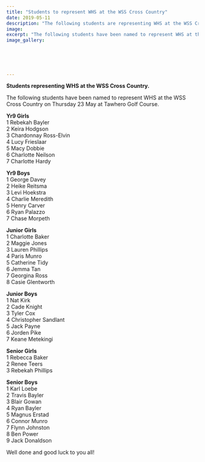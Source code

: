 ```yaml
---
title: "Students to represent WHS at the WSS Cross Country"
date: 2019-05-11
description: "The following students are representing WHS at the WSS Cross Country on Thursday 23 May at Tawhero Golf Course..."
image: 
excerpt: "The following students have been named to represent WHS at the WSS Cross Country on Thursday May 23rd at Tawhero Golf Course."
image_gallery:
    
    
    
    
    
---
```


<p><strong>Students representing WHS at the WSS Cross Country.</strong></p>
<p>The following students have been named to represent WHS at the WSS Cross Country on Thursday 23 May at Tawhero Golf Course.</p>
<div class="text_exposed_show">
<p><strong>Yr9 Girls</strong><br />1 Rebekah Bayler<br />2 Keira Hodgson<br />3 Chardonnay Ross-Elvin<br />4 Lucy Frieslaar<br />5 Macy Dobbie<br />6 Charlotte Neilson<br />7 Charlotte Hardy</p>
<p><strong>Yr9 Boys</strong><br />1 George Davey<br />2 Heike Reitsma<br />3 Levi Hoekstra<br />4 Charlie Meredith<br />5 Henry Carver<br />6 Ryan Palazzo<br />7 Chase Morpeth</p>
<p><strong>Junior Girls</strong><br />1 Charlotte Baker<br />2 Maggie Jones&nbsp;<br />3 Lauren Phillips&nbsp;<br />4 Paris Munro&nbsp;<br />5 Catherine Tidy<br />6 Jemma Tan&nbsp;<br />7 Georgina Ross<br />8 Casie Glentworth</p>
<p><strong>Junior Boys</strong><br />1 Nat Kirk<br />2 Cade Knight&nbsp;<br />3 Tyler Cox<br />4 Christopher Sandlant&nbsp;<br />5 Jack Payne<br />6 Jorden Pike<br />7 Keane Metekingi</p>
<p><strong>Senior Girls</strong><br />1 Rebecca Baker<br />2 Renee Teers<br />3 Rebekah Phillips</p>
<p><strong>Senior Boys</strong><br />1 Karl Loebe<br />2 Travis Bayler<br />3 Blair Gowan<br />4 Ryan Bayler<br />5 Magnus Erstad<br />6 Connor Munro<br />7 Flynn Johnston<br />8 Ben Power<br />9 Jack Donaldson</p>
<p>Well done and good luck to you all!</p>
</div>

